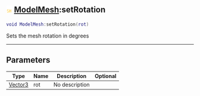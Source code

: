 ## ![shared](.gitbook/assets/shared.png) [ModelMesh](./readme/ModelMesh/README.md):setRotation

```lua
void ModelMesh:setRotation(rot)
```

Sets the mesh rotation in degrees

------
## Parameters

| Type   | Name | Description | Optional |
| ------ | ---- | ----------- | -------: |
| [Vector3](./readme/Vector3/README.md) | rot | No description |  |

